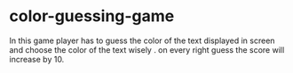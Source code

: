 # color-guessing-game

In this game player has to guess the color of the text displayed in screen and choose the color of the text wisely . on every right guess the score will increase by 10.
